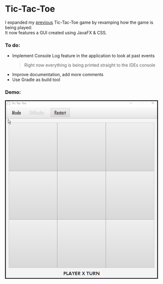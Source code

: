 # Tic-Tac-Toe

I expanded my [previous](https://github.com/christian-sa/tictactoe-with-minimax) Tic-Tac-Toe 
game by revamping how the game is being played:\
It now features a GUI created using JavaFX & CSS.

### To do:
- Implement Console Log feature in the application to look at past events
  > Right now everything is being printed straight to the IDEs console
- Improve documentation, add more comments  
- Use Gradle as build tool

### Demo:
![GUI Demo](https://github.com/christian-sa/tictactoe-with-gui/blob/main/src/resources/img/demo.gif)

